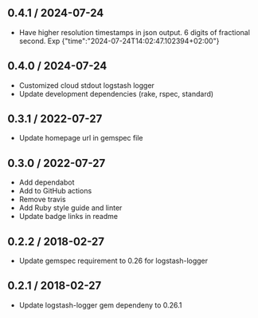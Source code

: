 ## 0.4.1 / 2024-07-24

* Have higher resolution timestamps in json output. 6 digits of fractional second. Exp {"time":"2024-07-24T14:02:47.102394+02:00"}

## 0.4.0 / 2024-07-24

* Customized cloud stdout logstash logger
* Update development dependencies (rake, rspec, standard)

## 0.3.1 / 2022-07-27

* Update homepage url in gemspec file

## 0.3.0 / 2022-07-27

* Add dependabot
* Add to GitHub actions
* Remove travis
* Add Ruby style guide and linter
* Update badge links in readme

## 0.2.2 / 2018-02-27

* Update gemspec requirement to 0.26 for logstash-logger

## 0.2.1 / 2018-02-27

* Update logstash-logger gem dependeny to 0.26.1
